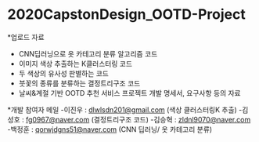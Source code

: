 # 2020CapstonDesign_OOTD-Project

*업로드 자료
   - CNN딥러닝으로 옷 카테고리 분류 알고리즘 코드
   - 이미지 색상 추출하는 K클러스터링 코드
   - 두 색상의 유사성 판별하는 코드
   - 붓꽃의 종류를 분류하는 결정트리구조 코드
   - 날씨&계절 기반 OOTD 추천 서비스 프로젝트 개발 명세서, 요구사항 등의 자료



*개발 참여자 메일
 -이진우 : dlwlsdn201@gmail.com (색상 클러스터링K 추출)
 -김성호 : fg0967@naver.com   (결정트리구조 코드)
 -김승혁 : zldnl9070@naver.com
 -백정훈 : qorwjdgns51@naver.com (CNN 딥러닝/ 옷 카테고리 분류)
